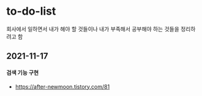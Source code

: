 # to-do-list
회사에서 일하면서 내가 해야 할 것들이나 내가 부족해서 공부해야 하는 것들을 정리하려고 함

## 2021-11-17
#### 검색 기능 구현
+ https://after-newmoon.tistory.com/81